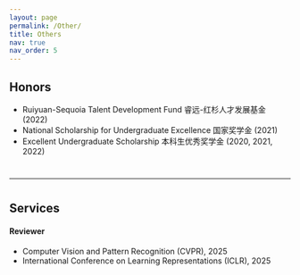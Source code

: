 ```yaml
---
layout: page
permalink: /Other/
title: Others
nav: true
nav_order: 5
---
```

## **Honors**

<!-- - Huawei Scholarship 华为奖学金 (2024) -->
- Ruiyuan-Sequoia Talent Development Fund 睿远-红杉人才发展基金 (2022)
- National Scholarship for Undergraduate Excellence 国家奖学金 (2021)
- Excellent Undergraduate Scholarship 本科生优秀奖学金 (2020, 2021, 2022)

<div style="margin-bottom: 40px;"></div>

---

<div style="margin-bottom: 40px;"></div>

## **Services**

<div style="margin-bottom: 20px;"></div>

#### Reviewer

- Computer Vision and Pattern Recognition (CVPR), 2025
- International Conference on Learning Representations (ICLR), 2025


<div style="margin-bottom: 20px;"></div>